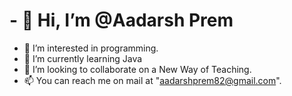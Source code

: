 # - 👋 Hi, I’m @Aadarsh Prem
- 👀 I’m interested in programming.
- 🌱 I’m currently learning Java
- 💞️ I’m looking to collaborate on a New Way of Teaching.
- 📫 You can reach me on mail at "aadarshprem82@gmail.com".

<!---
aadarshprem82/aadarshprem82 is a ✨ special ✨ repository because its `README.md` (this file) appears on your GitHub profile.
You can click the Preview link to take a look at your changes.
--->
